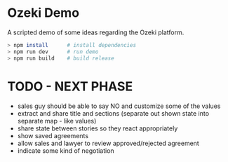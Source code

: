 # Ozeki Demo

A scripted demo of some ideas regarding the Ozeki platform.

```bash
> npm install      # install dependencies
> npm run dev      # run demo
> npm run build    # build release
```

# TODO - NEXT PHASE

  * sales guy should be able to say NO and customize some of the values
  * extract and share title and sections (separate out shown state into separate map - like values)
  * share state between stories so they react appropriately
  * show saved agreements
  * allow sales and lawyer to review approved/rejected agreement
  * indicate some kind of negotiation
